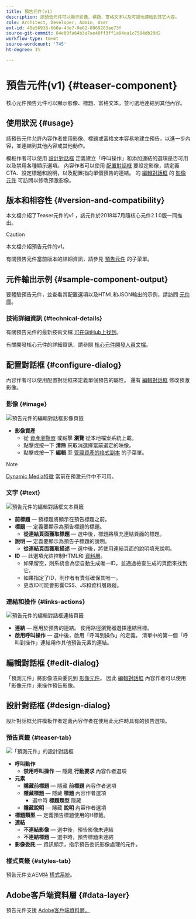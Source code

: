 ```yaml
---
title: 預告元件(v1)
description: 該預告元件可以顯示影像、標題、富格文本以及可選地連結到其它內容。
role: Architect, Developer, Admin, User
exl-id: 48e56938-660a-43e7-9e62-8069283ae73f
source-git-commit: 84e09fa64b3a7ae40ff3ff1a04ea1c7504db29d2
workflow-type: tm+mt
source-wordcount: '745'
ht-degree: 1%

---
```


# 預告元件(v1) {#teaser-component}

核心元件預告元件可以顯示影像、標題、富格文本，並可選地連結到其他內容。

## 使用狀況 {#usage}

該預告元件允許內容作者使用影像、標題或富格文本容易地建立預告，以進一步內容，並連結到其他內容或其他動作。

模板作者可以使用 [設計對話框](#design-dialog) 定義建立「呼叫操作」和添加連結的選項是否可用以及禁用各種顯示選項。 內容作者可以使用 [配置對話框](#configure-dialog) 要設定影像，請定義CTA、設定標題和說明，以及配置指向單個預告的連結。 的 [編輯對話框](image-v1.md#edit-dialog) 的 [影像元件](image-v1.md) 可訪問以修改預激影像。

## 版本和相容性 {#version-and-compatibility}

本文檔介紹了Teaser元件的v1 ，該元件於2018年7月隨核心元件2.1.0版一同推出。

>[!CAUTION]
>
>本文檔介紹預告元件的v1。
>
>有關預告元件當前版本的詳細資訊，請參見 [預告元件](/help/components/teaser.md) 的子菜單。

## 元件輸出示例 {#sample-component-output}

要體驗預告元件，並查看其配置選項以及HTML和JSON輸出的示例，請訪問 [元件庫](https://adobe.com/go/aem_cmp_library_teaser)。

### 技術詳細資訊 {#technical-details}

有關預告元件的最新技術文檔 [可在GitHub上找到](https://adobe.com/go/aem_cmp_tech_teaser_v1)。

有關開發核心元件的詳細資訊，請參閱 [核心元件開發人員文檔](/help/developing/overview.md)。

## 配置對話框 {#configure-dialog}

內容作者可以使用配置對話框來定義單個預告的屬性。 還有 [編輯對話框](#edit-dialog) 修改預激影像。

### 影像 {#image}

![預告元件的編輯對話框影像頁籤](/help/assets/teaser-edit-image.png)

* **影像資產**
   * 從 [資產瀏覽器](https://experienceleague.adobe.com/docs/experience-manager-cloud-service/sites/authoring/fundamentals/environment-tools.html) 或點擊 **瀏覽** 從本地檔案系統上載。
   * 點擊或按一下 **清除** 來取消選擇當前選定的映像。
   * 點擊或按一下 **編輯** 至 [管理資產的格式副本](https://experienceleague.adobe.com/docs/experience-manager-cloud-service/assets/manage/manage-digital-assets.html) 的子菜單。

>[!NOTE]
>
>[Dynamic Media特徵](image-v1.md#dynamic-media) 當前在預激元件中不可用。

### 文字 {#text}

![預告元件的編輯對話框文本頁籤](/help/assets/teaser-edit-text.png)

* **前標題**  — 預標題將顯示在預告標題之前。
* **標題**  — 定義要顯示為預告標題的標題。
   * **從連結頁面獲取標題**  — 選中後，標題將填充連結頁面的標題。
* **說明**  — 定義要顯示為預告子標題的說明。
   * **從連結頁面獲取描述**  — 選中後，將使用連結頁面的說明填充說明。
* **ID**  — 此選項允許控制HTML和 [資料層](/help/developing/data-layer/overview.md)。
   * 如果留空，則系統會為您自動生成唯一ID，並通過檢查生成的頁面來找到它。
   * 如果指定了ID，則作者有責任確保其唯一。
   * 更改ID可能會影響CSS、JS和資料層跟蹤。

### 連結和操作 {#links-actions}

![預告元件的編輯對話框連結頁籤](/help/assets/teaser-edit-link.png)

* **連結**  — 應用於預告的連結。 使用路徑瀏覽器選擇連結目標。
* **啟用呼叫操作**  — 選中後，啟用「呼叫到操作」的定義。 清單中的第一個「呼叫到操作」連結用作其他預告元素的連結。

## 編輯對話框 {#edit-dialog}

「預測元件」將影像渲染委託到 [影像元件](image-v1.md)。 因此 [編輯對話框](image-v1.md#edit-dialog) 內容作者可以使用「影像元件」來操作預告影像。

## 設計對話框 {#design-dialog}

設計對話框允許模板作者定義內容作者在使用此元件時具有的預告選項。

### 預告頁籤 {#teaser-tab}

![「預測元件」的設計對話框](/help/assets/teaser-design.png)

* **呼叫動作**
   * **禁用呼叫操作**  — 隱藏 **行動要求** 內容作者選項
* **元素**
   * **隱藏前標題**  — 隱藏 **前標題** 內容作者選項
   * **隱藏標題**  — 隱藏 **標題** 內容作者選項
      * 選中時 **標題類型** 隱藏
   * **隱藏說明**  — 隱藏 **說明** 內容作者選項
* **標題類型**  — 定義預告標題使用的H標籤。
* **連結**
   * **不連結影像**  — 選中後，預告影像未連結
   * **不連結標題**  — 選中時，預告標題未連結
* **影像委託**  — 資訊顯示，指示預告委託影像處理的元件。

### 樣式頁籤 {#styles-tab}

預告元件支AEM持 [樣式系統](/help/get-started/authoring.md#component-styling)。

## Adobe客戶端資料層 {#data-layer}

預告元件支援 [Adobe客戶端資料層。](/help/developing/data-layer/overview.md)
